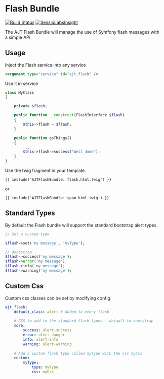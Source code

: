 Flash Bundle
============

[![Build Status](https://travis-ci.org/andrewtarry/ajt-flashbundle.png?branch=master)](https://travis-ci.org/andrewtarry/ajt-flashbundle)
[![SensioLabsInsight](https://insight.sensiolabs.com/projects/d78549b1-1645-4ce7-884e-50df7d703063/big.png)](https://insight.sensiolabs.com/projects/d78549b1-1645-4ce7-884e-50df7d703063)

The AJT Flash Bundle will manage the use of Symfony flash messages with a simple API.

Usage
-----

Inject the Flash service into any service

```XML
<argument type="service" id="ajt.flash" />
```

Use it in service

```PHP
class MyClass
{

    private $flash;

    public function __construct(FlashInterface $flash)
    {
        $this->flash = $flash;
    }

    public function goThings()
    {
        ...
        $this->flash->success("Well done");
    }
}
```


Use the twig fragment in your template.

```Twig
{{ include('AJTFlashBundle::flash.html.twig') }}
```
    
or 

```Twig
{{ include('AJTFlashBundle::span.html.twig') }}
```
	
Standard Types
----------------

By default the Flash bundle will support the standard bootstrap alert types.

```PHP
// Set a custom type

$flash->set('my message', 'myType');

// Bootstrap
$flash->success('my message');
$flash->error('my message');
$flash->info('my message');
$flash->warning('my message');
```
    
Custom Css
----------

Custom css classes can be set by modifying config. 

```YAML
ajt_flash:
	default_class: alert # Added to every flash
	
	# CSS to add to the standard flash types - default to bootstrap
	core:
		success: alert-success
		error: alert-danger
		info: alert-info
		warning: alert-warning
	
	# Add a custom flash type called myType with the css myCss
	custom:
		myType:
			type: myType
			css: myCss
```
